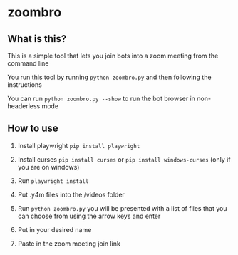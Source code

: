 # zoombro

## What is this?

This is a simple tool that lets you join bots into a zoom meeting from the command line

You run this tool by running `python zoombro.py` and then following the instructions

You can run `python zoombro.py --show` to run the bot browser in non-headerless mode

## How to use

1. Install playwright `pip install playwright`


2. Install curses `pip install curses` or `pip install windows-curses` (only if you are on windows)


3. Run `playwright install`


4. Put .y4m files into the /videos folder


5. Run `python zoombro.py` you will be presented with a list of files that you can choose from
   using the arrow keys and enter


6. Put in your desired name


7. Paste in the zoom meeting join link